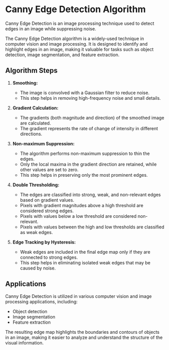 # Canny Edge Detection Algorithm

Canny Edge Detection is an image processing technique used to detect edges in an image while suppressing noise.

The Canny Edge Detection algorithm is a widely-used technique in computer vision and image processing. It is designed to identify and highlight edges in an image, making it valuable for tasks such as object detection, image segmentation, and feature extraction.

## Algorithm Steps

1. **Smoothing:**
   - The image is convolved with a Gaussian filter to reduce noise.
   - This step helps in removing high-frequency noise and small details.

2. **Gradient Calculation:**
   - The gradients (both magnitude and direction) of the smoothed image are calculated.
   - The gradient represents the rate of change of intensity in different directions.

3. **Non-maximum Suppression:**
   - The algorithm performs non-maximum suppression to thin the edges.
   - Only the local maxima in the gradient direction are retained, while other values are set to zero.
   - This step helps in preserving only the most prominent edges.

4. **Double Thresholding:**
   - The edges are classified into strong, weak, and non-relevant edges based on gradient values.
   - Pixels with gradient magnitudes above a high threshold are considered strong edges.
   - Pixels with values below a low threshold are considered non-relevant.
   - Pixels with values between the high and low thresholds are classified as weak edges.

5. **Edge Tracking by Hysteresis:**
   - Weak edges are included in the final edge map only if they are connected to strong edges.
   - This step helps in eliminating isolated weak edges that may be caused by noise.

## Applications

Canny Edge Detection is utilized in various computer vision and image processing applications, including:
- Object detection
- Image segmentation
- Feature extraction

The resulting edge map highlights the boundaries and contours of objects in an image, making it easier to analyze and understand the structure of the visual information.
